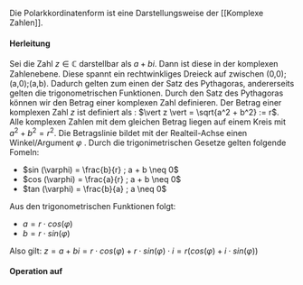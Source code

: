 
Die Polarkkordinatenform ist eine Darstellungsweise der [[Komplexe Zahlen]].


#### Herleitung

Sei die Zahl $z \in \mathbb{C}$ darstellbar als $a + bi$. Dann ist diese in der komplexen Zahlenebene. Diese spannt ein rechtwinkliges Dreieck auf zwischen (0,0);(a,0);(a,b). Dadurch gelten zum einen der Satz des Pythagoras, andererseits gelten die trigonometrischen Funktionen. Durch den Satz des Pythagoras können wir den Betrag einer komplexen Zahl definieren. Der Betrag einer komplexen Zahl $z$ ist definiert als : $\vert z \vert = \sqrt{a^2 + b^2} := r$. Alle komplexen Zahlen mit dem gleichen Betrag liegen auf einem Kreis  mit $a^2 + b^2 = r^2$.  Die Betragslinie bildet mit der Realteil-Achse einen Winkel/Argument $\varphi$ . Durch die trigonimetrischen Gesetze gelten folgende Fomeln:

- $sin (\varphi) = \frac{b}{r} ; a + b \neq 0$ 
- $cos (\varphi) = \frac{a}{r} ; a + b \neq 0$ 
- $tan (\varphi) = \frac{b}{a} ; a \neq 0$ 

Aus den trigonometrischen Funktionen folgt:
- $a = r \cdot cos(\varphi)$
- $b = r \cdot sin(\varphi)$ 

Also gilt: $z = a + bi = r \cdot cos(\varphi) + r\cdot sin(\varphi) \cdot i = r ( cos ( \varphi) + i \cdot sin(\varphi) )$ 





#### Operation auf 